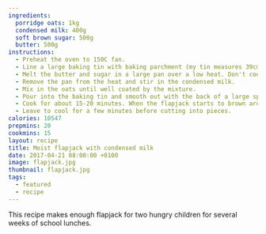 ```yaml
---
ingredients:
  porridge oats: 1kg
  condensed milk: 400g
  soft brown sugar: 500g
  butter: 500g
instructions:
  - Preheat the oven to 150C fan.
  - Line a large baking tin with baking parchment (my tin measures 39cm x 26cm).
  - Melt the butter and sugar in a large pan over a low heat. Don't cook the butter, just warm it enough to melt it.
  - Remove the pan from the heat and stir in the condensed milk.
  - Mix in the oats until well coated by the mixture.
  - Pour into the baking tin and smooth out with the back of a large spoon.
  - Cook for about 15-20 minutes. When the flapjack starts to brown around the edges of the tin, take it out of the oven - it should still be relatively pale in the middle.
  - Leave to cool for a few minutes before cutting into pieces.
calories: 10547
prepmins: 20
cookmins: 15
layout: recipe
title: Moist flapjack with condensed milk
date: 2017-04-21 08:00:00 +0100
image: flapjack.jpg
thumbnail: flapjack.jpg
tags:
  - featured
  - recipe
---
```

This recipe makes enough flapjack for two hungry children for several weeks of school lunches.